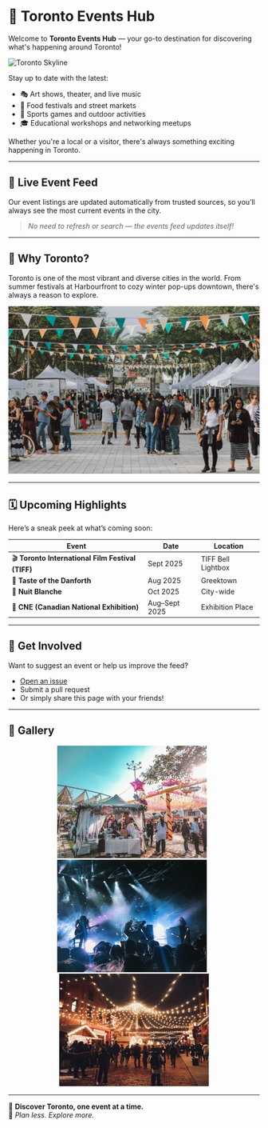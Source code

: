 # 🎉 Toronto Events Hub

Welcome to **Toronto Events Hub** — your go-to destination for discovering what's happening around Toronto!

![Toronto Skyline](https://github.com/zahra7/toronto-event/blob/main/img/toronto.jpg)

Stay up to date with the latest:

- 🎭 Art shows, theater, and live music
- 🍴 Food festivals and street markets
- 🏃 Sports games and outdoor activities
- 🎓 Educational workshops and networking meetups

Whether you're a local or a visitor, there's always something exciting happening in Toronto.

---

## 🔄 Live Event Feed

Our event listings are updated automatically from trusted sources, so you’ll always see the most current events in the city.

> *No need to refresh or search — the events feed updates itself!*

---

## 📍 Why Toronto?

Toronto is one of the most vibrant and diverse cities in the world. From summer festivals at Harbourfront to cozy winter pop-ups downtown, there's always a reason to explore.

![Event Crowd](https://github.com/zahra7/toronto-event/blob/main/img/crowd.jpg)

---

## 🗓️ Upcoming Highlights

Here’s a sneak peek at what’s coming soon:

| Event | Date | Location |
|-------|------|----------|
| 🎬 **Toronto International Film Festival (TIFF)** | Sept 2025 | TIFF Bell Lightbox |
| 🍲 **Taste of the Danforth** | Aug 2025 | Greektown |
| 🌙 **Nuit Blanche** | Oct 2025 | City-wide |
| 🎡 **CNE (Canadian National Exhibition)** | Aug–Sept 2025 | Exhibition Place |

---

## 🙌 Get Involved

Want to suggest an event or help us improve the feed?

- [Open an issue](https://github.com/zahra7/toronto-event/issues)
- Submit a pull request
- Or simply share this page with your friends!

---

## 📸 Gallery

<div align="center">
  <img src="https://github.com/zahra7/toronto-event/blob/main/img/festival.jpg" alt="Food Festival" width="300"/> &nbsp;
  <img src="https://github.com/zahra7/toronto-event/blob/main/img/music.jpg" alt="Live Music" width="300"/> &nbsp;
  <img src="https://github.com/zahra7/toronto-event/blob/main/img/market.jpg" alt="Night Market" width="300"/>
</div>

---

📍 **Discover Toronto, one event at a time.**  
🎫 *Plan less. Explore more.*

